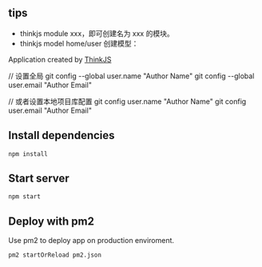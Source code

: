 
## tips
- thinkjs module xxx，即可创建名为 xxx 的模块。
- thinkjs model home/user 创建模型：

Application created by [ThinkJS](http://www.thinkjs.org)

// 设置全局
git config --global user.name "Author Name"
git config --global user.email "Author Email"
 
// 或者设置本地项目库配置
git config user.name "Author Name"
git config user.email "Author Email"

## Install dependencies

```
npm install
```

## Start server

```
npm start
```

## Deploy with pm2

Use pm2 to deploy app on production enviroment.

```
pm2 startOrReload pm2.json
```
